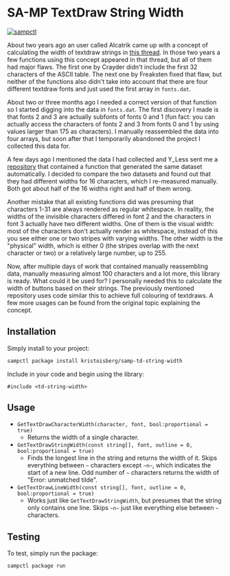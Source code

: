 # SA-MP TextDraw String Width

[![sampctl](https://shields.southcla.ws/badge/sampctl-samp--td--string--width-2f2f2f.svg?style=for-the-badge)](https://github.com/kristoisberg/samp-td-string-width)

About two years ago an user called Alcatrik came up with a concept of calculating the width of textdraw strings in [this thread](https://forum.sa-mp.com/showthread.php?t=618883). In those two years a few functions using this concept appeared in that thread, but all of them had major flaws. The first one by Crayder didn't include the first 32 characters of the ASCII table. The next one by Freaksten fixed that flaw, but neither of the functions also didn't take into account that there are four different textdraw fonts and just used the first array in `fonts.dat`.

About two or three months ago I needed a correct version of that function so I started digging into the data in `fonts.dat`. The first discovery I made is that fonts 2 and 3 are actually subfonts of fonts 0 and 1 (fun fact: you can actually access the characters of fonts 2 and 3 from fonts 0 and 1 by using values larger than 175 as characters). I manually reassembled the data into four arrays, but soon after that I temporarily abandoned the project I collected this data for.

A few days ago I mentioned the data I had collected and Y_Less sent me a [repository](https://github.com/On3d4y/TextDrawColour.inc) that contained a function that generated the same dataset automatically. I decided to compare the two datasets and found out that they had different widths for 16 characters, which I re-measured manually. Both got about half of the 16 widths right and half of them wrong.

Another mistake that all existing functions did was presuming that characters 1-31 are always rendered as regular whitespace. In reality, the widths of the invisible characters differed in font 2 and the characters in font 3 actually have two different widths. One of them is the visual width: most of the characters don't actually render as whitespace, instead of this you see either one or two stripes with varying widths. The other width is the "physical" width, which is either 0 (the stripes overlap with the next character or two) or a relatively large number, up to 255.

Now, after multiple days of work that contained manually reassembling data, manually measuring almost 100 characters and a lot more, this library is ready. What could it be used for? I personally needed this to calculate the width of buttons based on their strings. The previously mentioned repository uses code similar this to achieve full colouring of textdraws. A few more usages can be found from the original topic explaining the concept.

## Installation

Simply install to your project:

```bash
sampctl package install kristoisberg/samp-td-string-width
```

Include in your code and begin using the library:

```pawn
#include <td-string-width>
```

## Usage

- `GetTextDrawCharacterWidth(character, font, bool:proportional = true)`
  - Returns the width of a single character.
- `GetTextDrawStringWidth(const string[], font, outline = 0, bool:proportional = true)`
  - Finds the longest line in the string and returns the width of it. Skips everything between `~` characters except `~n~`, which indicates the start of a new line. Odd number of `~` characters returns the width of "Error: unmatched tilde".
- `GetTextDrawLineWidth(const string[], font, outline = 0, bool:proportional = true)`
  - Works just like `GetTextDrawStringWidth`, but presumes that the string only contains one line. Skips `~n~` just like everything else between `~` characters.

## Testing

To test, simply run the package:

```bash
sampctl package run
```
